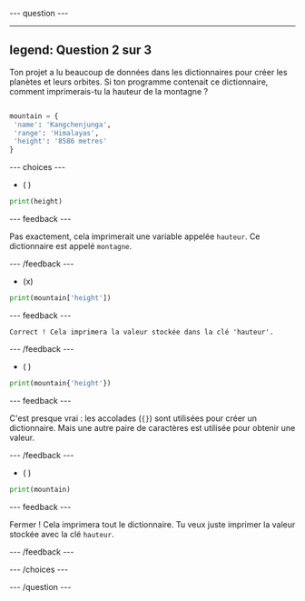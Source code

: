 --- question ---

---
legend: Question 2 sur 3
---

Ton projet a lu beaucoup de données dans les dictionnaires pour créer les planètes et leurs orbites. Si ton programme contenait ce dictionnaire, comment imprimerais-tu la hauteur de la montagne ?

```python

mountain = {
 'name': 'Kangchenjunga',
 'range': 'Himalayas',
 'height': '8586 metres'
}

```

--- choices ---

- ( )
```python
print(height)
```
  --- feedback ---

  Pas exactement, cela imprimerait une variable appelée `hauteur`. Ce dictionnaire est appelé `montagne`.

  --- /feedback ---

- (x)
```python
print(mountain['height'])
```

  --- feedback ---

    Correct ! Cela imprimera la valeur stockée dans la clé 'hauteur'.

  --- /feedback ---

- ( )
```python
print(mountain{'height'})
```

  --- feedback ---

  C'est presque vrai : les accolades (`{}`) sont utilisées pour créer un dictionnaire. Mais une autre paire de caractères est utilisée pour obtenir une valeur.

  --- /feedback ---

- ( )
```python
print(mountain)
```

  --- feedback ---

  Fermer ! Cela imprimera tout le dictionnaire. Tu veux juste imprimer la valeur stockée avec la clé `hauteur`.

  --- /feedback ---

--- /choices ---

--- /question ---
